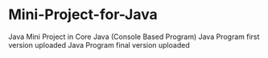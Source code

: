 # Mini-Project-for-Java
Java Mini Project in Core Java (Console Based Program)
Java Program first version uploaded
Java Program final version uploaded
